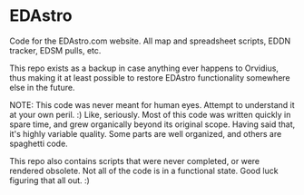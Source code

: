 # EDAstro
Code for the EDAstro.com website. All map and spreadsheet scripts, EDDN tracker, EDSM pulls, etc.

This repo exists as a backup in case anything ever happens to Orvidius, thus making it at least possible to restore EDAstro functionality somewhere else in the future.

NOTE: This code was never meant for human eyes. Attempt to understand it at your own peril. :) Like,
seriously. Most of this code was written quickly in spare time, and grew organically beyond its original scope.
Having said that, it's highly variable quality. Some parts are well organized, and others are spaghetti code.

This repo also contains scripts that were never completed, or were rendered obsolete. Not all of the code is in a functional state. Good luck figuring that all out. :)



